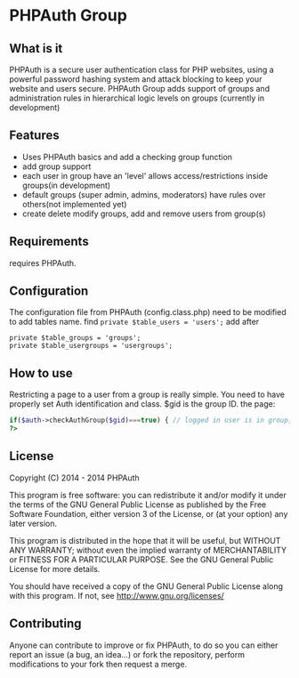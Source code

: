 PHPAuth Group
=======

What is it
---------------

PHPAuth is a secure user authentication class for PHP websites, using a powerful password hashing system and attack blocking to keep your website and users secure.
PHPAuth Group adds support of groups and administration rules in hierarchical logic levels on groups (currently in development)

Features
---------------
* Uses PHPAuth basics and add a checking group function
* add group support
* each user in group have an 'level' allows access/restrictions inside groups(in development)
* default groups (super admin, admins, moderators) have rules over others(not implemented yet)
* create delete modify groups, add and remove users from group(s)


Requirements
---------------
requires PHPAuth.

Configuration
---------------

The configuration file from PHPAuth (config.class.php) need to be modified to add tables name.
find 
```private $table_users = 'users';```
add after 
``` 
private $table_groups = 'groups';
private $table_usergroups = 'usergroups';
```


How to use
---------------

Restricting a page to a user from a group is really simple. 
You need to have properly set Auth identification and class.
$gid is the group ID. 
the page:

```php
if($auth->checkAuthGroup($gid)===true) { // logged in user is in group, he can access }
?>
```

License
---------------

Copyright (C) 2014 - 2014 PHPAuth

This program is free software: you can redistribute it and/or modify it under the terms of the GNU General Public License as published by the Free Software Foundation, either version 3 of the License, or (at your option) any later version.

This program is distributed in the hope that it will be useful, but WITHOUT ANY WARRANTY; without even the implied warranty of MERCHANTABILITY or FITNESS FOR A PARTICULAR PURPOSE. See the GNU General Public License for more details.

You should have received a copy of the GNU General Public License along with this program. If not, see http://www.gnu.org/licenses/

Contributing
---------------

Anyone can contribute to improve or fix PHPAuth, to do so you can either report an issue (a bug, an idea...) or fork the repository, perform modifications to your fork then request a merge.

